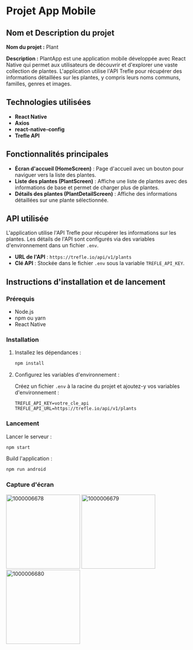 # Projet App Mobile

## Nom et Description du projet

**Nom du projet :** Plant

**Description :** PlantApp est une application mobile développée avec React Native qui permet aux utilisateurs de découvrir et d'explorer une vaste collection de plantes. L'application utilise l'API Trefle pour récupérer des informations détaillées sur les plantes, y compris leurs noms communs, familles, genres et images.

## Technologies utilisées

- **React Native**
- **Axios**
- **react-native-config**
- **Trefle API**

## Fonctionnalités principales

- **Écran d'accueil (HomeScreen)** : Page d'accueil avec un bouton pour naviguer vers la liste des plantes.
- **Liste des plantes (PlantScreen)** : Affiche une liste de plantes avec des informations de base et permet de charger plus de plantes.
- **Détails des plantes (PlantDetailScreen)** : Affiche des informations détaillées sur une plante sélectionnée.

## API utilisée

L'application utilise l'API Trefle pour récupérer les informations sur les plantes. Les détails de l'API sont configurés via des variables d'environnement dans un fichier `.env`.

- **URL de l'API** : `https://trefle.io/api/v1/plants`
- **Clé API** : Stockée dans le fichier `.env` sous la variable `TREFLE_API_KEY`.

## Instructions d'installation et de lancement

### Prérequis

- Node.js
- npm ou yarn
- React Native

### Installation

1. Installez les dépendances :

    ```bash
    npm install
    ```

2. Configurez les variables d'environnement :

    Créez un fichier `.env` à la racine du projet et ajoutez-y vos variables d'environnement :

    ```
    TREFLE_API_KEY=votre_cle_api
    TREFLE_API_URL=https://trefle.io/api/v1/plants
    ```

### Lancement

Lancer le serveur : 
```bash
npm start
```

Build l'application :
```bash
npm run android
```

### Capture d'écran

<img src="https://i.ibb.co/v4QVTsgP/1000006678.jpg" alt="1000006678" border="0" width=200>
<img src="https://i.ibb.co/1ty85dYS/1000006679.jpg" alt="1000006679" border="0" width=200>
<img src="https://i.ibb.co/Df8kZPCh/1000006680.jpg" alt="1000006680" border="0" width=200>